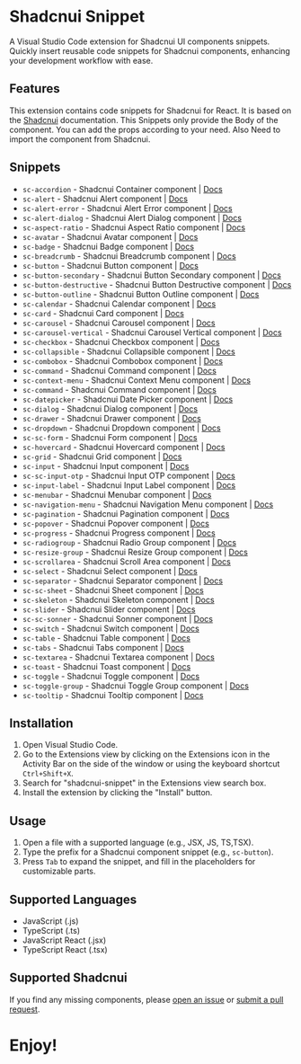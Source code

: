 # Shadcnui Snippet

A Visual Studio Code extension for Shadcnui UI components snippets. Quickly insert reusable code snippets for Shadcnui components, enhancing your development workflow with ease.

## Features

This extension contains code snippets for Shadcnui for React. It is based on the [Shadcnui](https://shadcnui.com/) documentation. This Snippets only provide the Body of the component. You can add the props according to your need. Also Need to import the component from Shadcnui.

## Snippets

-   `sc-accordion` - Shadcnui Container component | [Docs](https://shadcnui.com/components/accordion)
-   `sc-alert` - Shadcnui Alert component | [Docs](https://shadcnui.com/components/alert)
-   `sc-alert-error` - Shadcnui Alert Error component | [Docs](https://shadcnui.com/components/alert-error)
-   `sc-alert-dialog` - Shadcnui Alert Dialog component | [Docs](https://shadcnui.com/components/alert-dialog)
-   `sc-aspect-ratio` - Shadcnui Aspect Ratio component | [Docs](https://shadcnui.com/components/aspect-ratio)
-   `sc-avatar` - Shadcnui Avatar component | [Docs](https://shadcnui.com/components/avatar)
-   `sc-badge` - Shadcnui Badge component | [Docs](https://shadcnui.com/components/badge)
-   `sc-breadcrumb` - Shadcnui Breadcrumb component | [Docs](https://shadcnui.com/components/breadcrumb)
-   `sc-button` - Shadcnui Button component | [Docs](https://shadcnui.com/components/button)
-   `sc-button-secondary` - Shadcnui Button Secondary component | [Docs](https://shadcnui.com/components/button)
-   `sc-button-destructive` - Shadcnui Button Destructive component | [Docs](https://shadcnui.com/components/button)
-   `sc-button-outline` - Shadcnui Button Outline component | [Docs](https://shadcnui.com/components/button)
-   `sc-calendar` - Shadcnui Calendar component | [Docs](https://shadcnui.com/components/calendar)
-   `sc-card` - Shadcnui Card component | [Docs](https://shadcnui.com/components/card)
-   `sc-carousel` - Shadcnui Carousel component | [Docs](https://shadcnui.com/components/carousel)
-   `sc-carousel-vertical` - Shadcnui Carousel Vertical component | [Docs](https://shadcnui.com/components/carousel)
-   `sc-checkbox` - Shadcnui Checkbox component | [Docs](https://shadcnui.com/components/checkbox)
-   `sc-collapsible` - Shadcnui Collapsible component | [Docs](https://shadcnui.com/components/collapsible)
-   `sc-combobox` - Shadcnui Combobox component | [Docs](https://shadcnui.com/components/combobox)
-   `sc-command` - Shadcnui Command component | [Docs](https://shadcnui.com/components/command)
-   `sc-context-menu` - Shadcnui Context Menu component | [Docs](https://shadcnui.com/components/context-menu)
-   `sc-command` - Shadcnui Command component | [Docs](https://shadcnui.com/components/command)
-   `sc-datepicker` - Shadcnui Date Picker component | [Docs](https://shadcnui.com/components/datepicker)
-   `sc-dialog` - Shadcnui Dialog component | [Docs](https://shadcnui.com/components/dialog)
-   `sc-drawer` - Shadcnui Drawer component | [Docs](https://shadcnui.com/components/drawer)
-   `sc-dropdown` - Shadcnui Dropdown component | [Docs](https://shadcnui.com/components/dropdown)
-   `sc-sc-form` - Shadcnui Form component | [Docs](https://shadcnui.com/components/form)
-   `sc-hovercard` - Shadcnui Hovercard component | [Docs](https://shadcnui.com/components/hovercard)
-   `sc-grid` - Shadcnui Grid component | [Docs](https://shadcnui.com/components/grid)
-   `sc-input` - Shadcnui Input component | [Docs](https://shadcnui.com/components/input)
-   `sc-sc-input-otp` - Shadcnui Input OTP component | [Docs](https://shadcnui.com/components/inputotp)
-   `sc-input-label` - Shadcnui Input Label component | [Docs](https://shadcnui.com/components/inputlabel)
-   `sc-menubar` - Shadcnui Menubar component | [Docs](https://shadcnui.com/components/menubar)
-   `sc-navigation-menu` - Shadcnui Navigation Menu component | [Docs](https://shadcnui.com/components/navigation-menu)
-   `sc-pagination` - Shadcnui Pagination component | [Docs](https://shadcnui.com/components/pagination)
-   `sc-popover` - Shadcnui Popover component | [Docs](https://shadcnui.com/components/popover)
-   `sc-progress` - Shadcnui Progress component | [Docs](https://shadcnui.com/components/progress)
-   `sc-radiogroup` - Shadcnui Radio Group component | [Docs](https://shadcnui.com/components/radiogroup)
-   `sc-resize-group` - Shadcnui Resize Group component | [Docs](https://shadcnui.com/components/resize-group)
-   `sc-scrollarea` - Shadcnui Scroll Area component | [Docs](https://shadcnui.com/components/scrollarea)
-   `sc-select` - Shadcnui Select component | [Docs](https://shadcnui.com/components/select)
-   `sc-separator` - Shadcnui Separator component | [Docs](https://shadcnui.com/components/separator)
-   `sc-sc-sheet` - Shadcnui Sheet component | [Docs](https://shadcnui.com/components/sheet)
-   `sc-skeleton` - Shadcnui Skeleton component | [Docs](https://shadcnui.com/components/skeleton)
-   `sc-slider` - Shadcnui Slider component | [Docs](https://shadcnui.com/components/slider)
-   `sc-sc-sonner` - Shadcnui Sonner component | [Docs](https://shadcnui.com/components/sonner)
-   `sc-switch` - Shadcnui Switch component | [Docs](https://shadcnui.com/components/switch)
-   `sc-table` - Shadcnui Table component | [Docs](https://shadcnui.com/components/table)
-   `sc-tabs` - Shadcnui Tabs component | [Docs](https://shadcnui.com/components/tabs)
-   `sc-textarea` - Shadcnui Textarea component | [Docs](https://shadcnui.com/components/textarea)
-   `sc-toast` - Shadcnui Toast component | [Docs](https://shadcnui.com/components/toast)
-   `sc-toggle` - Shadcnui Toggle component | [Docs](https://shadcnui.com/components/toggle)
-   `sc-toggle-group` - Shadcnui Toggle Group component | [Docs](https://shadcnui.com/components/toggle-group)
-   `sc-tooltip` - Shadcnui Tooltip component | [Docs](https://shadcnui.com/components/tooltip)

## Installation

1. Open Visual Studio Code.
2. Go to the Extensions view by clicking on the Extensions icon in the Activity Bar on the side of the window or using the keyboard shortcut `Ctrl+Shift+X`.
3. Search for "shadcnui-snippet" in the Extensions view search box.
4. Install the extension by clicking the "Install" button.

## Usage

1. Open a file with a supported language (e.g., JSX, JS, TS,TSX).
2. Type the prefix for a Shadcnui component snippet (e.g., `sc-button`).
3. Press `Tab` to expand the snippet, and fill in the placeholders for customizable parts.

## Supported Languages

-   JavaScript (.js)
-   TypeScript (.ts)
-   JavaScript React (.jsx)
-   TypeScript React (.tsx)

## Supported Shadcnui

If you find any missing components, please [open an issue](https://github.com/emranweb/shadcnui-snippet.git) or [submit a pull request](https://github.com/emranweb/shadcnui-snippet.git).

# Enjoy!
